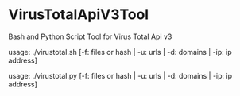# VirusTotalApiV3Tool
Bash and Python Script Tool for Virus Total Api v3

usage: ./virustotal.sh [-f: files or hash | -u: urls | -d: domains | -ip: ip address] <object>

usage: ./virustotal.py [-f: files or hash | -u: urls | -d: domains | -ip: ip address] <object>
